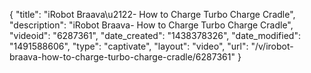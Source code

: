 {
    "title": "iRobot Braava\u2122- How to Charge Turbo Charge Cradle",
    "description": "iRobot Braava- How to Charge Turbo Charge Cradle",
    "videoid": "6287361",
    "date_created": "1438378326",
    "date_modified": "1491588606",
    "type": "captivate",
    "layout": "video",
    "url": "\/v\/irobot-braava-how-to-charge-turbo-charge-cradle\/6287361"
}